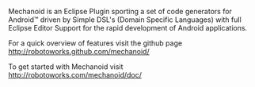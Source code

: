 Mechanoid is an Eclipse Plugin sporting a set of code generators for Android™ driven by Simple DSL's (Domain Specific Languages) with full Eclipse Editor Support for the rapid development of Android applications.

For a quick overview of features visit the github page http://robotoworks.github.com/mechanoid/

To get started with Mechanoid visit http://robotoworks.com/mechanoid/doc/

